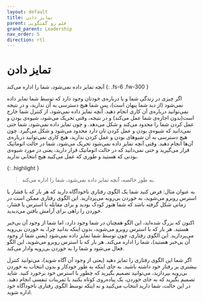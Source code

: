 ```yaml
---
layout: default
title: تمایز دادن
parent: قلم رو گفتگویی
grand_parent: Leadership
nav_order: 5
direction: rtl
---
```


# تمایز دادن

آنچه تمایز داده نمی‌شود، شما را اداره می‌کند
{: .fs-6 .fw-300 }

اگر چیزی در زندگی شما و یا دربارە‌ی خودتان وجود دارد که توسط شما تمایز داده نمی‌شود (از دید شما پنهان است)، پس شما هیچ دسترسی به آن ندارید، و در نتیجه نمی‌توانید دربارە‌ی آن کاری انجام دهید. آنچه تمایز داده نمی‌شود، از کنترل شما خارج است(بدون اجازه‌ی شما عمل می‌کند) و در نتیجه، وقتی تحریک می‌شود، شیوه‌ی بودن و عمل کردن شما را محدود می‌کند و شکل می‌دهد. و چون تمایز داده نمی‌شود، شما حتی نمی‌دانید که شیوه‌ی بودن و عمل کردن تان دارد محدود می‌شود و شکل می‌گیرد. چون هیچ دسترسی به آن شیوهای بودن و عمل کردن ندارید، هیچ کاری نمی‌توانید دربارە‌ی آن‌ها انجام دهید. وقتی آنچه تمایز داده نمی‌شود تحریک می‌شود، شما در حالت اتوماتیک قرار می‌گیرید و حتی نمی‌دانید که در حالت اتوماتیک قرار دارید، یعنی در مورد شیوه‌ی بودنی که هستید و طوری که عمل می‌کنید هیچ انتخابی ندارید.

{: .highlight }
> به طور خالصه، آنچه تمایز داده نمی‌شود، شما را اداره می‌کند.

به عنوان مثال: فرض کنید شما یک الگوی رفتاری ناخودآگاه دارید که هر بار که با فشار یا استرس روبرو می‌شوید، به خوردن بی‌رویه می‌پردازید. این الگوی رفتاری ممکن است در زمانی شکل گرفته باشد که شما هنوز کودک بودید و برای مقابله با استرس یا فشار، خوردن را راهی برای آرامش یافتن می‌دیدید.

اکنون که بزرگ شده‌اید، این الگو همچنان در شما وجود دارد، اما شما از وجود آن بی‌خبر هستید. هر بار که با استرس روبرو می‌شوید، بدون اینکه بدانید چرا، به خوردن بی‌رویه می‌پردازید. این الگوی رفتاری، چون توسط شما تمایز داده نمی‌شود (یعنی شما از وجود آن بی‌خبر هستید)، شما را اداره می‌کند. هر بار که با استرس روبرو می‌شوید، این الگو فعال می‌شود و شما را به خوردن بی‌رویه وادار می‌کند.

اگر شما این الگوی رفتاری را تمایز دهید (یعنی از وجود آن آگاه شوید)، می‌توانید کنترل بیشتری بر رفتار خود داشته باشید. به جای اینکه به طور خودکار و بدون انتخاب به خوردن بی‌رویه بپردازید، می‌توانید تصمیم بگیرید که چطور با استرس خود برخورد کنید. شاید تصمیم بگیرید که به جای خوردن، یک پیاده‌روی کوتاه بکنید یا تمرینات تنفسی انجام دهید. در این حالت، شما دارید انتخاب می‌کنید و نه اینکه توسط الگوی رفتاری ناخودآگاه خود اداره شوید.
